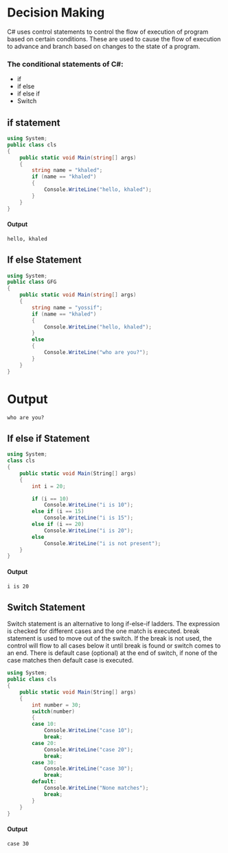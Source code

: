 # Decision Making

C# uses control statements to control the flow of execution of program based on certain conditions. These are used to cause the flow of execution to advance and branch based on changes to the state of a program.
### The conditional statements of C#: 
- if
- if else
- if else if
- Switch

## if statement
```csharp
using System;
public class cls 
{
	public static void Main(string[] args)
	{
		string name = "khaled";
		if (name == "khaled") 
        {
			Console.WriteLine("hello, khaled");
		}
	}
}
```
#### Output
```
hello, khaled
```
## If else Statement 
```csharp
using System;
public class GFG 
{
	public static void Main(string[] args)
	{
		string name = "yossif";
		if (name == "khaled") 
        {
			Console.WriteLine("hello, khaled");
		}
		else 
        {
			Console.WriteLine("who are you?");
		}
	}
}
```
# Output
```
who are you?
```
## If else if Statement 
```csharp
using System;
class cls 
{
	public static void Main(String[] args)
	{
		int i = 20;

		if (i == 10)
			Console.WriteLine("i is 10");
		else if (i == 15)
			Console.WriteLine("i is 15");
		else if (i == 20)
			Console.WriteLine("i is 20");
		else
			Console.WriteLine("i is not present");
	}
}
```
#### Output
```
i is 20
```

## Switch Statement 
Switch statement is an alternative to long if-else-if ladders. The expression is checked for different cases and the one match is executed. break statement is used to move out of the switch. If the break is not used, the control will flow to all cases below it until break is found or switch comes to an end. There is default case (optional) at the end of switch, if none of the case matches then default case is executed.
```csharp
using System;
public class cls 
{
	public static void Main(String[] args)
	{
		int number = 30;
		switch(number)
		{
		case 10: 
            Console.WriteLine("case 10");
			break;
		case 20: 
            Console.WriteLine("case 20");
			break;
		case 30: 
            Console.WriteLine("case 30");
			break;
		default: 
            Console.WriteLine("None matches"); 
			break;
		}
	}
}
```
#### Output
```
case 30
```
